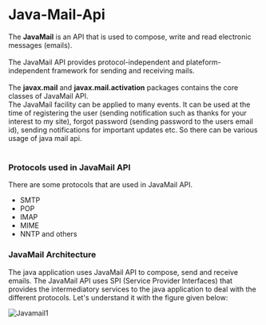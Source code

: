 # Java-Mail-Api
The <strong>JavaMail</strong> is an API that is used to compose, write and read electronic messages (emails).<br><br>
The JavaMail API provides protocol-independent and plateform-independent framework for sending and receiving mails.<br><br>
The <strong>javax.mail</strong> and <strong>javax.mail.activation</strong> packages contains the core classes of JavaMail API.<br>
The JavaMail facility can be applied to many events. It can be used at the time of registering the user (sending notification such as thanks for your interest to my site), forgot password (sending password to the users email id), sending notifications for important updates etc. So there can be various usage of java mail api.<br><br>
<h3>Protocols used in JavaMail API</h3>
There are some protocols that are used in JavaMail API.<br>
<ul>
  <li>SMTP</li>
  <li>POP</li>
  <li>IMAP</li>
  <li>MIME</li>
  <li>NNTP and others</li>
</ul>
<h3>JavaMail Architecture</h3>
The java application uses JavaMail API to compose, send and receive emails. The JavaMail API uses SPI (Service Provider Interfaces) that provides the intermediatory services to the java application to deal with the different protocols. Let's understand it with the figure given below:<br>

![Javamail1](https://github.com/MuhammadHanan39/Java-Mail-Api/assets/107320155/3f001259-c3a8-4939-ba49-8500906934c2)




